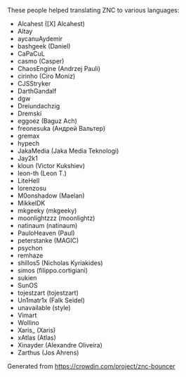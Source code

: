 These people helped translating ZNC to various languages:

* Alcahest ([X] Alcahest)
* Altay
* aycanuAydemir
* bashgeek (Daniel)
* CaPaCuL
* casmo (Casper)
* ChaosEngine (Andrzej Pauli)
* cirinho (Ciro Moniz)
* CJSStryker
* DarthGandalf
* dgw
* Dreiundachzig
* Dremski
* eggoez (Baguz Ach)
* freonesuka (Андрей Вальтер)
* gremax
* hypech
* JakaMedia (Jaka Media Teknologi)
* Jay2k1
* kloun (Victor Kukshiev)
* leon-th (Leon T.)
* LiteHell
* lorenzosu
* M0onshadow (Maelan)
* MikkelDK
* mkgeeky (mkgeeky)
* moonlightzzz (moonlightz)
* natinaum (natinaum)
* PauloHeaven (Paul)
* peterstanke (MAGIC)
* psychon
* remhaze
* shillos5 (Nicholas Kyriakides)
* simos (filippo.cortigiani)
* sukien
* SunOS
* tojestzart (tojestzart)
* Un1matr1x (Falk Seidel)
* unavailable (style)
* Vimart
* Wollino
* Xaris_ (Xaris)
* xAtlas (Atlas)
* Xinayder (Alexandre Oliveira)
* Zarthus (Jos Ahrens)

Generated from https://crowdin.com/project/znc-bouncer
